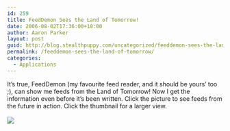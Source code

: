 ```yaml
---
id: 259
title: FeedDemon Sees the Land of Tomorrow!
date: 2006-08-02T17:36:00+10:00
author: Aaron Parker
layout: post
guid: http://blog.stealthpuppy.com/uncategorized/feeddemon-sees-the-land-of-tomorrow
permalink: /feeddemon-sees-the-land-of-tomorrow/
categories:
  - Applications
---
```

It&#8217;s true, FeedDemon (my favourite feed reader, and it should be yours&#8217; too ;), can show me feeds from the Land of Tomorrow! Now I get the information even before it&#8217;s been written. Click the picture to see feeds from the future in action. Click the thumbnail for a larger view.  
<a target="_blank" href="/photos/parky/images/1291/original.aspx"><br /> </a><a target="_blank" href="/photos/parky/picture1291.aspx"><img border="0" src="/photos/parky/images/1291/secondarythumb.aspx" /></a>